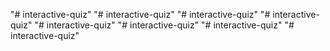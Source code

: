 "# interactive-quiz" 
"# interactive-quiz" 
"# interactive-quiz" 
"# interactive-quiz" 
"# interactive-quiz" 
"# interactive-quiz" 
"# interactive-quiz" 
"# interactive-quiz" 
